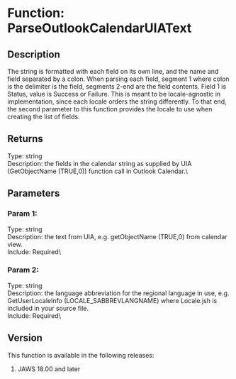 # Function: ParseOutlookCalendarUIAText

## Description

The string is formatted with each field on its own line, and the name
and field separated by a colon. When parsing each field, segment 1 where
colon is the delimiter is the field, segments 2-end are the field
contents. Field 1 is Status, value is Success or Failure. This is meant
to be locale-agnostic in implementation, since each locale orders the
string differently. To that end, the second parameter to this function
provides the locale to use when creating the list of fields.

## Returns

Type: string\
Description: the fields in the calendar string as supplied by UIA
(GetObjectName (TRUE,0)) function call in Outlook Calendar.\

## Parameters

### Param 1:

Type: string\
Description: the text from UIA, e.g. getObjectName (TRUE,0) from
calendar view.\
Include: Required\

### Param 2:

Type: string\
Description: the language abbreviation for the regional language in use,
e.g. GetUserLocaleInfo (LOCALE_SABBREVLANGNAME) where Locale.jsh is
included in your source file.\
Include: Required\

## Version

This function is available in the following releases:

1.  JAWS 18.00 and later
